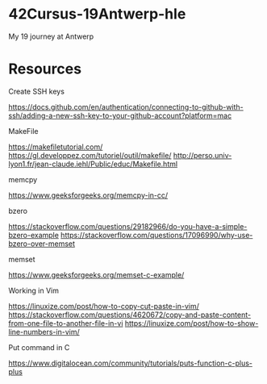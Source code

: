 # 42Cursus-19Antwerp-hle
My 19 journey at Antwerp

# Resources
Create SSH keys

https://docs.github.com/en/authentication/connecting-to-github-with-ssh/adding-a-new-ssh-key-to-your-github-account?platform=mac

MakeFile

https://makefiletutorial.com/
https://gl.developpez.com/tutoriel/outil/makefile/
http://perso.univ-lyon1.fr/jean-claude.iehl/Public/educ/Makefile.html

memcpy

https://www.geeksforgeeks.org/memcpy-in-cc/

bzero

https://stackoverflow.com/questions/29182966/do-you-have-a-simple-bzero-example
https://stackoverflow.com/questions/17096990/why-use-bzero-over-memset 

memset

https://www.geeksforgeeks.org/memset-c-example/

Working in Vim

https://linuxize.com/post/how-to-copy-cut-paste-in-vim/
https://stackoverflow.com/questions/4620672/copy-and-paste-content-from-one-file-to-another-file-in-vi
https://linuxize.com/post/how-to-show-line-numbers-in-vim/

Put command in C

https://www.digitalocean.com/community/tutorials/puts-function-c-plus-plus
